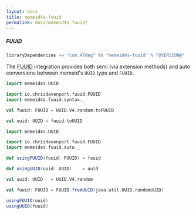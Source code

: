 ```yaml
---
layout: docs
title: memeid4s-fuuid
permalink: docs/memeid4s_fuuid/
---
```


##### FUUID

```scala
libraryDependencies += "com.47deg" %% "memeid4s-fuuid" % "@VERSION@"
```

The [FUUID](https://christopherdavenport.github.io/fuuid/) integration provides both semi (via extension methods) and auto conversions between memeid's `UUID` type and `FUUID`.

```scala mdoc:silent
import memeid4s.UUID

import io.chrisdavenport.fuuid.FUUID
import memeid4s.fuuid.syntax._

val fuuid: FUUID = UUID.V4.random.toFUUID

val uuid: UUID = fuuid.toUUID
```

```scala mdoc:reset:silent
import memeid4s.UUID

import io.chrisdavenport.fuuid.FUUID
import memeid4s.fuuid.auto._

def usingFUUID(fuuid: FUUID) = fuuid

def usingUUID(uuid: UUID)    = uuid

val uuid: UUID   = UUID.V4.random

val fuuid: FUUID = FUUID.fromUUID(java.util.UUID.randomUUID)

usingFUUID(uuid)
usingUUID(fuuid)
```
